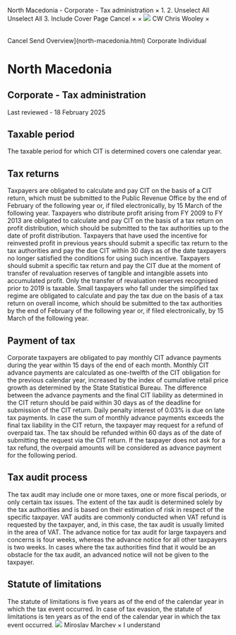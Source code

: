 North Macedonia - Corporate - Tax administration
×
1.
2.
Unselect All
Unselect All
3.
Include Cover Page
Cancel
×
×
![](-/media/world-wide-tax-summaries/attachments/global---chris-wooley.ashx%3Frev=ac5e5f3223b34096b1afc2a6009c7320&revision=ac5e5f32-23b3-4096-b1af-c2a6009c7320&hash=859B7ADC84DC2CBEC9760E9E6EE7DE6D0A8BFCDF)
CW
Chris Wooley
×
######
Cancel
Send
Overview](north-macedonia.html)
Corporate
Individual
# North Macedonia
## Corporate - Tax administration
Last reviewed - 18 February 2025
## Taxable period
The taxable period for which CIT is determined covers one calendar year.
## Tax returns
Taxpayers are obligated to calculate and pay CIT on the basis of a CIT return, which must be submitted to the Public Revenue Office by the end of February of the following year or, if filed electronically, by 15 March of the following year.
Taxpayers who distribute profit arising from FY 2009 to FY 2013 are obligated to calculate and pay CIT on the basis of a tax return on profit distribution, which should be submitted to the tax authorities up to the date of profit distribution.
Taxpayers that have used the incentive for reinvested profit in previous years should submit a specific tax return to the tax authorities and pay the due CIT within 30 days as of the date taxpayers no longer satisfied the conditions for using such incentive.
Taxpayers should submit a specific tax return and pay the CIT due at the moment of transfer of revaluation reserves of tangible and intangible assets into accumulated profit. Only the transfer of revaluation reserves recognised prior to 2019 is taxable.
Small taxpayers who fall under the simplified tax regime are obligated to calculate and pay the tax due on the basis of a tax return on overall income, which should be submitted to the tax authorities by the end of February of the following year or, if filed electronically, by 15 March of the following year.
## Payment of tax
Corporate taxpayers are obligated to pay monthly CIT advance payments during the year within 15 days of the end of each month.
Monthly CIT advance payments are calculated as one-twelfth of the CIT obligation for the previous calendar year, increased by the index of cumulative retail price growth as determined by the State Statistical Bureau.
The difference between the advance payments and the final CIT liability as determined in the CIT return should be paid within 30 days as of the deadline for submission of the CIT return. Daily penalty interest of 0.03% is due on late tax payments.
In case the sum of monthly advance payments exceeds the final tax liability in the CIT return, the taxpayer may request for a refund of overpaid tax. The tax should be refunded within 60 days as of the date of submitting the request via the CIT return. If the taxpayer does not ask for a tax refund, the overpaid amounts will be considered as advance payment for the following period.
## Tax audit process
The tax audit may include one or more taxes, one or more fiscal periods, or only certain tax issues. The extent of the tax audit is determined solely by the tax authorities and is based on their estimation of risk in respect of the specific taxpayer. VAT audits are commonly conducted when VAT refund is requested by the taxpayer, and, in this case, the tax audit is usually limited in the area of VAT. The advance notice for tax audit for large taxpayers and concerns is four weeks, whereas the advance notice for all other taxpayers is two weeks. In cases where the tax authorities find that it would be an obstacle for the tax audit, an advanced notice will not be given to the taxpayer.
## Statute of limitations
The statute of limitations is five years as of the end of the calendar year in which the tax event occurred. In case of tax evasion, the statute of limitations is ten years as of the end of the calendar year in which the tax event occurred.
![](-/media/world-wide-tax-summaries/northmacedoniamiroslav-marchevnorth-macedonia--miroslav-marchevjpg20210120171650340.ashx%3Frev=03dbeb07d57945a381f73ee8fb23b448&revision=03dbeb07-d579-45a3-81f7-3ee8fb23b448&hash=432F8B0920E5EB9EA60C0D4C9D5F18608B409BFB)
Miroslav Marchev
×
I understand